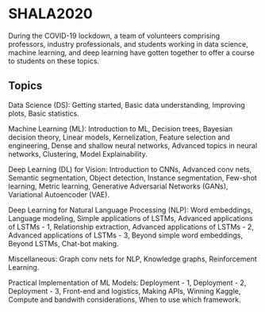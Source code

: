 # SHALA2020

During the COVID-19 lockdown, a team of volunteers comprising professors, industry professionals, and students working in data science, machine learning, and deep learning have gotten together to offer a course to students on these topics.
## Topics
Data Science (DS): Getting started, Basic data understanding, Improving plots, Basic statistics.

Machine Learning (ML): Introduction to ML, Decision trees, Bayesian decision theory, Linear models, Kernelization, Feature selection and engineering, Dense and shallow neural networks, Advanced topics in neural networks, Clustering, Model Explainability.

Deep Learning (DL) for Vision: Introduction to CNNs, Advanced conv nets, Semantic segmentation, Object detection, Instance segmentation, Few-shot learning, Metric learning, Generative Adversarial Networks (GANs), Variational Autoencoder (VAE).

Deep Learning for Natural Language Processing (NLP): Word embeddings, Language modeling, Simple applications of LSTMs, Advanced applications of LSTMs - 1, Relationship extraction, Advanced applications of LSTMs - 2, Advanced applications of LSTMs - 3, Beyond simple word embeddings, Beyond LSTMs, Chat-bot making.

Miscellaneous: Graph conv nets for NLP, Knowledge graphs, Reinforcement Learning.

Practical Implementation of ML Models: Deployment - 1, Deployment - 2, Deployment - 3, Front-end and logistics, Making APIs, Winning Kaggle, Compute and bandwith considerations, When to use which framework.
